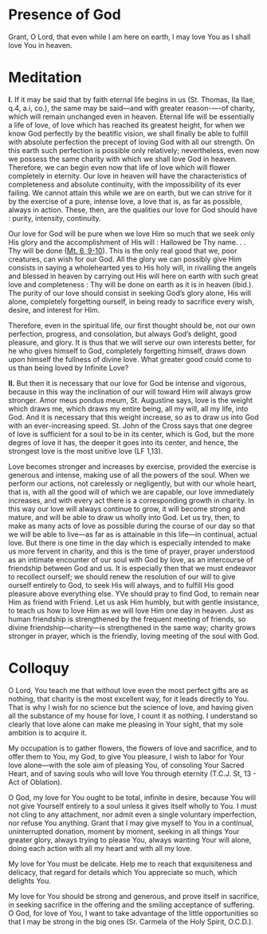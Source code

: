 # Presence of God

Grant, O Lord, that even while I am here on earth, I may love You as I shall love You in heaven.

# Meditation

**I.** If it may be said that by faith eternal life begins in us (St. Thomas, IIa IIae, q.4, a.i, co.), the same may be said—and with greater reason-—-of charity, which will remain unchanged even in heaven. Eternal life will be essentially a life of love, of love which has reached its greatest height, for when we know God perfectly by the beatific vision, we shall finally be able to fulfill with absolute perfection the precept of loving God with all our strength. On this earth such perfection is possible only relatively; nevertheless, even now we possess the same charity with which we shall love God in heaven. Therefore, we can begin even now that life of love which will flower completely in eternity. Our love in heaven will have the characteristics of completeness and absolute continuity, with the impossibility of its ever failing. We cannot attain this while we are on earth, but we can strive for it by the exercise of a pure, intense love, a love that is, as far as possible, always in action. These, then, are the qualities our love for God should have : purity, intensity, continuity.

Our love for God will be pure when we love Him so much that we seek only His glory and the accomplishment of His will : Hallowed be Thy name. . . Thy will be done ([Mt. 6, 9-10](https://vulgata.online/bible/Mt.6?ed=DR2&vfn=DR2.Mt.6.9-10:vs)). This is the only real good that we, poor creatures, can wish for our God. All the glory we can possibly give Him consists in saying a wholehearted yes to His holy will, in rivalling the angels and blessed in heaven by carrying out His will here on earth with such great love and completeness : Thy will be done on earth as it is in heaven (ibid.). The purity of our love should consist in seeking God’s glory alone, His will alone, completely forgetting ourself, in being ready to sacrifice every wish, desire, and interest for Him.

Therefore, even in the spiritual life, our first thought should be, not our own perfection, progress, and consolation, but always God’s delight, good pleasure, and glory. It is thus that we will serve our own interests better, for he who gives himself to God, completely forgetting himself, draws down upon himself the fullness of divine love. What greater good could come to us than being loved by Infinite Love?

**II.** But then it is necessary that our love for God be intense and vigorous, because in this way the inclination of our will toward Him will always grow stronger. Amor meus pondus meum, St. Augustine says, love is the weight which draws me, which draws my entire being, all my will, all my life, into God. And it is necessary that this weight increase, so as to draw us into God with an ever-increasing speed. St. John of the Cross says that one degree of love is sufficient for a soul to be in its center, which is God, but the more degres of love it has, the deeper it goes into its center, and hence, the strongest love is the most unitive love (LF 1,13). 

Love becomes stronger and increases by exercise, provided the exercise is generous and intense, making use of all the powers of the soul. When we perform our actions, not carelessly or negligently, but with our whole heart, that is, with all the good will of which we are capable, our love immediately increases, and with every act there is a corresponding growth in charity. In this way our love will always continue to grow, it will become strong and mature, and will be able to draw us wholly into God. Let us try, then, to make as many acts of love as possible during the course of our day so that we will be able to live—as far as is attainable in this life—in continual, actual love. But there is one time in the day which is especially intended to make us more fervent in charity, and this is the time of prayer, prayer understood as an intimate encounter of our soul with God by love, as an intercourse of friendship between God and us. It is especially then that we must endeavor to recollect ourself; we should renew the resolution of our will to give ourself entirely to God, to seek His will always, and to fulfill His good pleasure above everything else. YVe should pray to find God, to remain near Him as friend with Friend. Let us ask Him humbly, but with gentle insistance, to teach us how to love Him as we will love Him one day in heaven. Just as human friendship is strengthened by the frequent meeting of friends, so divine friendship—charity—is strengthened in the same way; charity grows stronger in prayer, which is the friendly, loving meeting of the soul with God.

# Colloquy

O Lord, You teach me that without love even the most perfect gifts are as nothing, that charity is the most excellent way, for it leads directly to You. That is why I wish for no science but the science of love, and having given all the substance of my house for love, I count it as nothing. I understand so clearly that love alone can make me pleasing in Your sight, that my sole ambition is to acquire it.

My occupation is to gather flowers, the flowers of love and sacrifice, and to offer them to You, my God, to give You pleasure, I wish to labor for Your love alone—with the sole aim of pleasing You, of consoling Your Sacred Heart, and of saving souls who will love You through eternity (T.C.J. St, 13 - Act of Oblation).

O God, my love for You ought to be total, infinite in desire, because You will not give Yourself entirely to a soul unless it gives itself wholly to You. I must not cling to any attachment, nor admit even a single voluntary imperfection, nor refuse You anything. Grant that I may give myself to You in a continual, uninterrupted donation, moment by moment, seeking in all things Your greater glory, always trying to please You, always wanting Your will alone, doing each action with all my heart and with all my love.

My love for You must be delicate. Help me to reach that exquisiteness and delicacy, that regard for details which You appreciate so much, which delights You.

My love for You should be strong and generous, and prove itself in sacrifice, in seeking sacrifice in the offering and the smiling acceptance of suffering. O God, for love of You, I want to take advantage of the little opportunities so that I may be strong in the big ones (Sr. Carmela of the Holy Spirit, O.C.D.).
